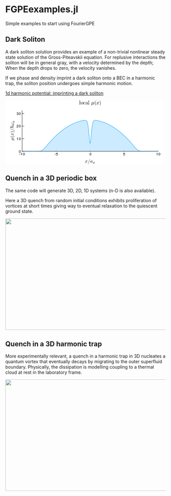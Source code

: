 # FGPEexamples.jl 
Simple examples to start using FourierGPE

## Dark Soliton

A dark soliton solution provides an example of a non-trivial nonlinear steady state solution of the Gross-Piteavskii equation. 
For replusive interactions the soliton will be in general gray, with a velocity determined by the depth; When the depth drops to zero, the velocity vanishes. 

If we phase and density imprint a dark soliton onto a BEC in a harmonic trap, the soliton position undergoes simple harmonic motion.

[1d harmonic potential: imprinting a dark soliton](https://ashtonsbradley.github.io/FGPEexamples.jl/html/1dharmonic.html)

<img src="/media/soliton.gif" width="500" height="200"> 

## Quench in a 3D periodic box
The same code will generate 3D, 2D, 1D systems (n-D is also available).

Here a 3D quench from random initial conditions exhibits proliferation of vortices at short times giving way to eventual relaxation to the quiescent ground state.

<img src="/media/3dquenchiso.gif" width="600" height="350">

## Quench in a 3D harmonic trap

More experimentally relevant, a quench in a harmonic trap in 3D nucleates a quantum vortex that eventually decays by migrating to the outer superfluid boundary. Physically, the dissipation is modelling coupling to a thermal cloud at rest in the laboratory frame.

<img src="/media/3dtrap.gif" width="600" height="350">
